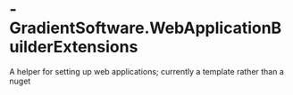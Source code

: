 # -GradientSoftware.WebApplicationBuilderExtensions
A helper for setting up web applications; currently a template rather than a nuget
